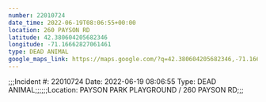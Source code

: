 ```yaml
---
number: 22010724
date_time: 2022-06-19T08:06:55+00:00
location: 260 PAYSON RD
latitude: 42.380604205682346
longitude: -71.16662827061461
type: DEAD ANIMAL
google_maps_link: https://maps.google.com/?q=42.380604205682346,-71.16662827061461
---
```


;;;Incident #: 22010724  Date: 2022-06-19 08:06:55  Type: DEAD ANIMAL;;;;;;Location: PAYSON PARK PLAYGROUND / 260 PAYSON RD;;;
